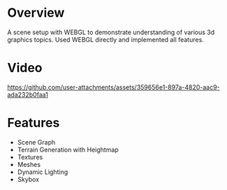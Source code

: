 # Overview
A scene setup with WEBGL to demonstrate understanding of various 3d graphics topics.
Used WEBGL directly and implemented all features.

# Video 

https://github.com/user-attachments/assets/359656e1-897a-4820-aac9-ada232b0faa1

# Features

- Scene Graph
- Terrain Generation with Heightmap
- Textures
- Meshes
- Dynamic Lighting
- Skybox


